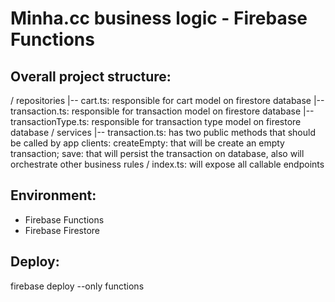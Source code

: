 # Minha.cc business logic - Firebase Functions

## Overall project structure:

/ repositories
|-- cart.ts: responsible for cart model on firestore database
|-- transaction.ts: responsible for transaction model on firestore database
|-- transactionType.ts: responsible for transaction type model on firestore database
/ services
|-- transaction.ts: has two public methods that should be called by app clients:
     createEmpty: that will be create an empty transaction;
     save: that will persist the transaction on database, also will orchestrate other business rules
/ index.ts: will expose all callable endpoints

## Environment:
* Firebase Functions
* Firebase Firestore

## Deploy:
firebase deploy --only functions
